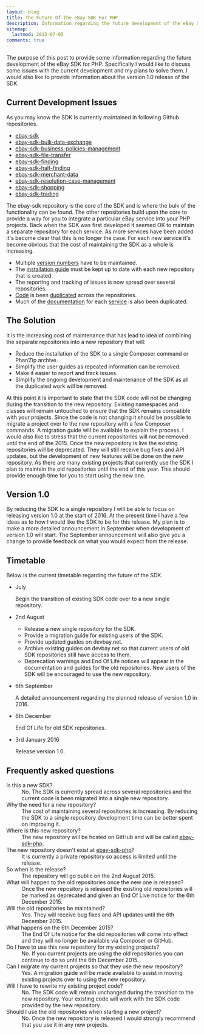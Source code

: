 ```yaml
---
layout: blog
title: The Future Of The eBay SDK For PHP
description: Information regarding the future development of the eBay SDK for PHP
sitemap:
  lastmod: 2015-07-05
comments: true
---
```

The purpose of this post to provide some information regarding the future development of the eBay SDK for PHP. Specifically I would like to discuss some issues with the current development and my plans to solve them. I would also like to provide information about the version 1.0 release of the SDK.

## Current Development Issues

As you may know the SDK is currently maintained in following Github repositories.

* [ebay-sdk](https://github.com/davidtsadler/ebay-sdk)
* [ebay-sdk-bulk-data-exchange](https://github.com/davidtsadler/ebay-sdk-bulk-data-exchange)
* [ebay-sdk-business-policies-management](https://github.com/davidtsadler/ebay-sdk-business-policies-management)
* [ebay-sdk-file-transfer](https://github.com/davidtsadler/ebay-sdk-file-transfer)
* [ebay-sdk-finding](https://github.com/davidtsadler/ebay-sdk-finding)
* [ebay-sdk-half-finding](https://github.com/davidtsadler/ebay-sdk-half-finding)
* [ebay-sdk-merchant-data](https://github.com/davidtsadler/ebay-sdk-merchant-data)
* [ebay-sdk-resolution-case-management](https://github.com/davidtsadler/ebay-sdk-resolution-case-management)
* [ebay-sdk-shopping](https://github.com/davidtsadler/ebay-sdk-shopping)
* [ebay-sdk-trading](https://github.com/davidtsadler/ebay-sdk-trading)

The ebay-sdk repository is the core of the SDK and is where the bulk of the functionality can be found. The other repositories build upon the core to provide a way for you to integrate a particular eBay service into your PHP projects. Back when the SDK was first developed it seemed OK to maintain a separate repository for each service. As more services have been added it's become clear that this is no longer the case. For each new service it's become obvious that the cost of maintaining the SDK as a whole is increasing.

* Multiple [version numbers](http://devbay.net/sdk/guides/versions/) have to be maintained.
* The [installation guide](http://devbay.net/sdk/guides/installation/) must be kept up to date with each new repository that is created.
* The reporting and tracking of issues is now spread over several repositories.
* [Code](https://github.com/davidtsadler/ebay-sdk-trading/blob/master/Makefile) is been [duplicated](https://github.com/davidtsadler/ebay-sdk-shopping/blob/master/Makefile) across the repositories.
* Much of the [documentation](http://devbay.net/sdk/guides/trading/) for each [service](http://devbay.net/sdk/guides/shopping/) is also been duplicated.

## The Solution

It is the increasing cost of maintenance that has lead to idea of combining the separate repositories into a new repository that will:

* Reduce the installation of the SDK to a single Composer command or Phar/Zip archive.
* Simplify the user guides as repeated information can be removed.
* Make it easier to report and track issues.
* Simplify the ongoing development and maintenance of the SDK as all the duplicated work will be removed.

At this point it is important to state that the SDK code will not be changing during the transition to the new repository. Existing namespaces and classes will remain untouched to ensure that the SDK remains compatible with your projects. Since the code is not changing it should be possible to migrate a project over to the new repository with a few Composer commands. A migration guide will be available to explain the process. I would also like to stress that the current repositories will not be removed until the end of the 2015. Once the new repository is live the existing repositories will be deprecated. They will still receive bug fixes and API updates, but the development of new features will be done on the new repository. As there are many existing projects that currently use the SDK I plan to maintain the old repositories until the end of this year. This should provide enough time for you to start using the new one.

## Version 1.0

By reducing the SDK to a single repository I will be able to focus on releasing version 1.0 at the start of 2016. At the present time I have a few ideas as to how I would like the SDK to be for this release. My plan is to make a more detailed announcement in September when development of version 1.0 will start. The September announcement will also give you a change to provide feedback on what you would expect from the release.

## Timetable

Below is the current timetable regarding the future of the SDK.

* July

  Begin the transition of existing SDK code over to a new single repository.

* 2nd August

  - Release a new single repository for the SDK.
  - Provide a migration guide for existing users of the SDK.
  - Provide updated guides on devbay.net.
  - Archive existing guides on devbay.net so that current users of old SDK repositories still have access to them.
  - Deprecation warnings and End Of Life notices will appear in the documentation and guides for the old repositories. New users of the SDK will be encouraged to use the new repository.

* 6th September

  A detailed announcement regarding the planned release of version 1.0 in 2016.

* 6th December

  End Of Life for old SDK repositories.

* 3rd January 2016

  Release version 1.0.

## Frequently asked questions

<dl>
  <dt>Is this a new SDK?</dt>
  <dd>No. The SDK is currently spread across several repositories and the current code is been migrated into a single new repository.</dd>
  <dt>Why the need for a new repository?</dt>
  <dd>The cost of maintaining several repositories is increasing. By reducing the SDK to a single repository development time can be better spent on improving it.</dd>
  <dt>Where is this new repository?</dt>
  <dd>The new repository will be hosted on GitHub and will be called <a href="https://github.com/davidtsadler/ebay-sdk-php">ebay-sdk-php</a>.</dd>
  <dt>The new repository doesn't exist at <a href="https://github.com/davidtsadler/ebay-sdk-php">ebay-sdk-php</a>?</dt>
  <dd>It is currently a private repository so access is limited until the release.</dd>
  <dt>So when is the release?</dt>
  <dd>The repository will go public on the 2nd August 2015.</dd>
  <dt>What will happen to the old repositories once the new one is released?</dt>
  <dd>Once the new repository is released the existing old repositories will be marked as deprecated and given an End Of Live notice for the 6th December 2015.</dd>
  <dt>Will the old repositories be maintained?</dt>
  <dd>Yes. They will receive bug fixes and API updates until the 6th December 2015.</dd>
  <dt>What happens on the 6th December 2015?</dt>
  <dd>The End Of Life notice for the old repositories will come into effect and they will no longer be available via Composer or GitHub.</dd>
  <dt>Do I have to use this new repository for my existing projects?</dt>
  <dd>No. If you current projects are using the old repositories you can continue to do so until the 6th December 2015.</dd>
  <dt>Can I migrate my current projects so that they use the new repository?</dt>
  <dd>Yes. A migration guide will be made available to assist in moving existing projects over to using the new repository.</dd>
  <dt>Will I have to rewrite my existing project code?</dt>
  <dd>No. The SDK code will remain unchanged during the transition to the new repository. Your existing code will work with the SDK code provided by the new repository.</dd>
  <dt>Should I use the old repositories when starting a new project?</dt>
  <dd>No. Once the new repository is released I would strongly recommend that you use it in any new projects.</dd>
</dl>





